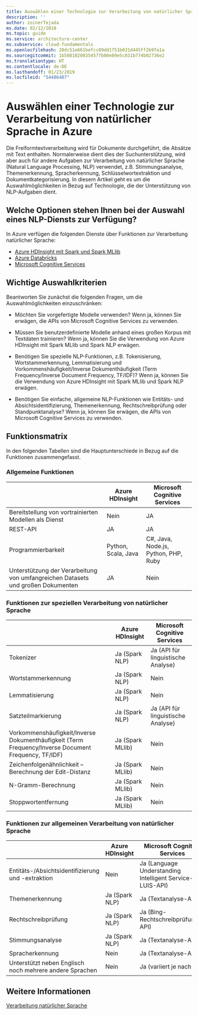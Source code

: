 ```yaml
---
title: Auswählen einer Technologie zur Verarbeitung von natürlicher Sprache
description: ''
author: zoinerTejada
ms.date: 02/12/2018
ms.topic: guide
ms.service: architecture-center
ms.subservice: cloud-fundamentals
ms.openlocfilehash: 20dc51e661befcc09dd1751b031d445ff2b9fa1a
ms.sourcegitcommit: 1b50810208354577b00e89e5c031b774b02736e2
ms.translationtype: HT
ms.contentlocale: de-DE
ms.lasthandoff: 01/23/2019
ms.locfileid: "54486487"
---
```

# <a name="choosing-a-natural-language-processing-technology-in-azure"></a>Auswählen einer Technologie zur Verarbeitung von natürlicher Sprache in Azure

Die Freiformtextverarbeitung wird für Dokumente durchgeführt, die Absätze mit Text enthalten. Normalerweise dient dies der Suchunterstützung, wird aber auch für andere Aufgaben zur Verarbeitung von natürlicher Sprache (Natural Language Processing, NLP) verwendet, z.B. Stimmungsanalyse, Themenerkennung, Spracherkennung, Schlüsselwortextraktion und Dokumentkategorisierung. In diesem Artikel geht es um die Auswahlmöglichkeiten in Bezug auf Technologie, die der Unterstützung von NLP-Aufgaben dient.

<!-- markdownlint-disable MD026 -->

## <a name="what-are-your-options-when-choosing-an-nlp-service"></a>Welche Optionen stehen Ihnen bei der Auswahl eines NLP-Diensts zur Verfügung?

<!-- markdownlint-enable MD026 -->

In Azure verfügen die folgenden Dienste über Funktionen zur Verarbeitung natürlicher Sprache:

- [Azure HDInsight mit Spark und Spark MLlib](/azure/hdinsight/spark/apache-spark-overview)
- [Azure Databricks](/azure/azure-databricks/what-is-azure-databricks)
- [Microsoft Cognitive Services](/azure/cognitive-services/welcome)

## <a name="key-selection-criteria"></a>Wichtige Auswahlkriterien

Beantworten Sie zunächst die folgenden Fragen, um die Auswahlmöglichkeiten einzuschränken:

- Möchten Sie vorgefertigte Modelle verwenden? Wenn ja, können Sie erwägen, die APIs von Microsoft Cognitive Services zu verwenden.

- Müssen Sie benutzerdefinierte Modelle anhand eines großen Korpus mit Textdaten trainieren? Wenn ja, können Sie die Verwendung von Azure HDInsight mit Spark MLlib und Spark NLP erwägen.

- Benötigen Sie spezielle NLP-Funktionen, z.B. Tokenisierung, Wortstammerkennung, Lemmatisierung und Vorkommenshäufigkeit/Inverse Dokumenthäufigkeit (Term Frequency/Inverse Document Frequency, TF/IDF)? Wenn ja, können Sie die Verwendung von Azure HDInsight mit Spark MLlib und Spark NLP erwägen.

- Benötigen Sie einfache, allgemeine NLP-Funktionen wie Entitäts- und Absichtsidentifizierung, Themenerkennung, Rechtschreibprüfung oder Standpunktanalyse? Wenn ja, können Sie erwägen, die APIs von Microsoft Cognitive Services zu verwenden.

## <a name="capability-matrix"></a>Funktionsmatrix

In den folgenden Tabellen sind die Hauptunterschiede in Bezug auf die Funktionen zusammengefasst.

### <a name="general-capabilities"></a>Allgemeine Funktionen

| | Azure HDInsight | Microsoft Cognitive Services |
| --- | --- | --- |
| Bereitstellung von vortrainierten Modellen als Dienst | Nein  | JA |
| REST-API | JA | JA |
| Programmierbarkeit | Python, Scala, Java | C#, Java, Node.js, Python, PHP, Ruby |
| Unterstützung der Verarbeitung von umfangreichen Datasets und großen Dokumenten | JA | Nein  |

### <a name="low-level-natural-language-processing-capabilities"></a>Funktionen zur speziellen Verarbeitung von natürlicher Sprache

| | Azure HDInsight | Microsoft Cognitive Services |  
| --- | --- | --- |
| Tokenizer | Ja (Spark NLP) | Ja (API für linguistische Analyse) |
| Wortstammerkennung | Ja (Spark NLP) | Nein  |
| Lemmatisierung | Ja (Spark NLP) | Nein  |
| Satzteilmarkierung | Ja (Spark NLP) | Ja (API für linguistische Analyse) |
| Vorkommenshäufigkeit/Inverse Dokumenthäufigkeit (Term Frequency/Inverse Document Frequency, TF/IDF) | Ja (Spark MLlib) | Nein  |
| Zeichenfolgenähnlichkeit – Berechnung der Edit-Distanz | Ja (Spark MLlib) | Nein  |
| N-Gramm-Berechnung | Ja (Spark MLlib) | Nein  |
| Stoppwortentfernung | Ja (Spark MLlib) | Nein  |

### <a name="high-level-natural-language-processing-capabilities"></a>Funktionen zur allgemeinen Verarbeitung von natürlicher Sprache

| | Azure HDInsight | Microsoft Cognitive Services |
| --- | --- | --- |
| Entitäts-/Absichtsidentifizierung und -extraktion | Nein  | Ja (Language Understanding Intelligent Service-API, LUIS-API) |
| Themenerkennung | Ja (Spark NLP) | Ja (Textanalyse-API) |
| Rechtschreibprüfung | Ja (Spark NLP) | Ja (Bing-Rechtschreibprüfungs-API) |
| Stimmungsanalyse | Ja (Spark NLP) | Ja (Textanalyse-API) |
| Spracherkennung | Nein  | Ja (Textanalyse-API) |
| Unterstützt neben Englisch noch mehrere andere Sprachen | Nein  | Ja (variiert je nach API) |

## <a name="see-also"></a>Weitere Informationen

[Verarbeitung natürlicher Sprache](../scenarios/natural-language-processing.md)
